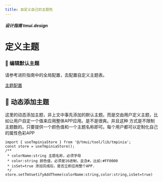 ```yaml
---
title: 自定义自己的主题色
---
```



##### 设计指南 tmui.design

# 定义主题


### :tada: 编辑默认主题

请参考进阶指南中的全局配置，去配置自定义主题表。


[主题配置](/advanced/theme.md)


## :tada: 动态添加主题
这里的动态添加主题，非上文中事先添加的默认主题。而是交由用户定义主题，比如让用户自定一个值来应用整体APP应用。是不是很爽。并且这种
方式是不限制主题数的。只要提供一个颜色值和一个主题名称即可。每个用户都可以定制化自己的属性色彩APP

```
import { useTmpiniaStore } from '@/tmui/tool/lib/tmpinia';
const store = useTmpiniaStore();
/**
 * colorName:string 主题名称，必须字母
 * color:string 颜色值，必须是16进制，且含#。比如:#FF0000
 * isSet=true 添加完成后，是否立即应用整个APP.
 */
store.setTmVuetifyAddTheme(colorName:string,color:string,isSet=true) 

```